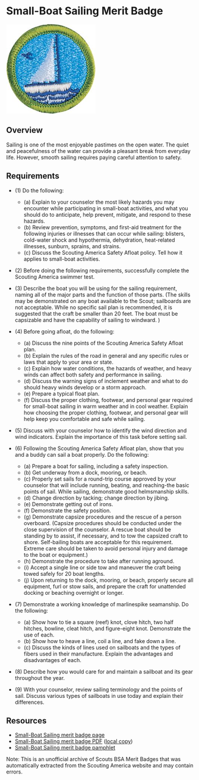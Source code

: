 

# Small-Boat Sailing Merit Badge

![Small-Boat Sailing Merit Badge](images/small-boat-sailing-merit-badge.jpg)

## Overview



Sailing is one of the most enjoyable pastimes on the open water. The quiet and peacefulness of the water can provide a pleasant break from everyday life. However, smooth sailing requires paying careful attention to safety.

## Requirements

* (1) Do the following:
    * (a) Explain to your counselor the most likely hazards you may encounter while participating in small-boat activities, and what you should do to anticipate, help prevent, mitigate, and respond to these hazards.
    * (b) Review prevention, symptoms, and first-aid treatment for the following injuries or illnesses that can occur while sailing: blisters, cold-water shock and hypothermia, dehydration, heat-related illnesses, sunburn, sprains, and strains.
    * (c) Discuss the Scouting America Safety Afloat policy. Tell how it applies to small-boat activities.


* (2) Before doing the following requirements, successfully complete the Scouting America swimmer test.
* (3) Describe the boat you will be using for the sailing requirement, naming all of the major parts and the function of those parts. (The skills may be demonstrated on any boat available to the Scout; sailboards are not acceptable. While no specific sail plan is recommended, it is suggested that the craft be smaller than 20 feet. The boat must be capsizable and have the capability of sailing to windward. )
* (4) Before going afloat, do the following:
    * (a) Discuss the nine points of the Scouting America Safety Afloat plan.
    * (b) Explain the rules of the road in general and any specific rules or laws that apply to your area or state.
    * (c) Explain how water conditions, the hazards of weather, and heavy winds can affect both safety and performance in sailing.
    * (d) Discuss the warning signs of inclement weather and what to do should heavy winds develop or a storm approach.
    * (e) Prepare a typical float plan.
    * (f) Discuss the proper clothing, footwear, and personal gear required for small-boat sailing in warm weather and in cool weather. Explain how choosing the proper clothing, footwear, and personal gear will help keep you comfortable and safe while sailing.


* (5) Discuss with your counselor how to identify the wind direction and wind indicators. Explain the importance of this task before setting sail.
* (6) Following the Scouting America Safety Afloat plan, show that you and a buddy can sail a boat properly. Do the following:
    * (a) Prepare a boat for sailing, including a safety inspection.
    * (b) Get underway from a dock, mooring, or beach.
    * (c) Properly set sails for a round-trip course approved by your counselor that will include running, beating, and reaching-the basic points of sail. While sailing, demonstrate good helmsmanship skills.
    * (d) Change direction by tacking; change direction by jibing.
    * (e) Demonstrate getting out of irons.
    * (f) Demonstrate the safety position.
    * (g) Demonstrate capsize procedures and the rescue of a person overboard. (Capsize procedures should be conducted under the close supervision of the counselor. A rescue boat should be standing by to assist, if necessary, and to tow the capsized craft to shore. Self-bailing boats are acceptable for this requirement. Extreme care should be taken to avoid personal injury and damage to the boat or equipment.)
    * (h) Demonstrate the procedure to take after running aground.
    * (i) Accept a single line or side tow and maneuver the craft being towed safely for 20 boat lengths.
    * (j) Upon returning to the dock, mooring, or beach, properly secure all equipment, furl or stow sails, and prepare the craft for unattended docking or beaching overnight or longer.


* (7) Demonstrate a working knowledge of marlinespike seamanship. Do the following:
    * (a) Show how to tie a square (reef) knot, clove hitch, two half hitches, bowline, cleat hitch, and figure-eight knot. Demonstrate the use of each.
    * (b) Show how to heave a line, coil a line, and fake down a line.
    * (c) Discuss the kinds of lines used on sailboats and the types of fibers used in their manufacture. Explain the advantages and disadvantages of each.


* (8) Describe how you would care for and maintain a sailboat and its gear throughout the year.
* (9) With your counselor, review sailing terminology and the points of sail. Discuss various types of sailboats in use today and explain their differences.


## Resources

- [Small-Boat Sailing merit badge page](https://www.scouting.org/merit-badges/small-boat-sailing/)
- [Small-Boat Sailing merit badge PDF](https://filestore.scouting.org/filestore/Merit_Badge_ReqandRes/2023_Updates/35950(23)_Small%20Boat_Sailing_REQ.pdf) ([local copy](files/small-boat-sailing-merit-badge.pdf))
- [Small-Boat Sailing merit badge pamphlet](https://www.scoutshop.org/bsa-small-boat-sailing-merit-badge-pamphlet-661049.html)

Note: This is an unofficial archive of Scouts BSA Merit Badges that was automatically extracted from the Scouting America website and may contain errors.